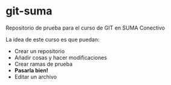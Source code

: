 git-suma
========

Repositorio de prueba para el curso de GIT en SUMA Conectivo

La idea de este curso es que puedan:

* Crear un repositorio
* Añadir cosas y hacer modificaciones
* Crear ramas de prueba
* **Pasarla bien!**
* Editar un archivo